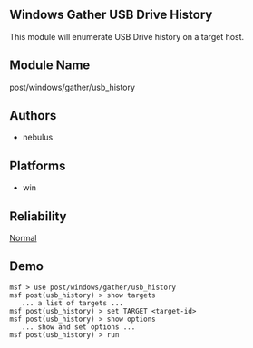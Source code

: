 ## Windows Gather USB Drive History

This module will enumerate USB Drive history on a target 
host.


## Module Name
post/windows/gather/usb_history

## Authors
* nebulus





## Platforms
* win

## Reliability
[Normal](https://github.com/rapid7/metasploit-framework/wiki/Exploit-Ranking)

## Demo

```
msf > use post/windows/gather/usb_history
msf post(usb_history) > show targets
   ... a list of targets ...
msf post(usb_history) > set TARGET <target-id>
msf post(usb_history) > show options
   ... show and set options ...
msf post(usb_history) > run
```
    
    